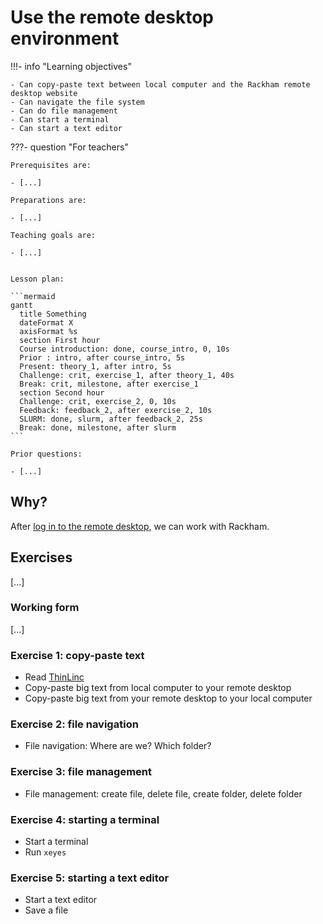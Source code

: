 # Use the remote desktop environment

!!!- info "Learning objectives"

    - Can copy-paste text between local computer and the Rackham remote desktop website
    - Can navigate the file system
    - Can do file management
    - Can start a terminal
    - Can start a text editor

???- question "For teachers"

    Prerequisites are:

    - [...]

    Preparations are:

    - [...]

    Teaching goals are:

    - [...]


    Lesson plan:

    ```mermaid
    gantt
      title Something
      dateFormat X
      axisFormat %s
      section First hour
      Course introduction: done, course_intro, 0, 10s
      Prior : intro, after course_intro, 5s
      Present: theory_1, after intro, 5s
      Challenge: crit, exercise_1, after theory_1, 40s
      Break: crit, milestone, after exercise_1
      section Second hour
      Challenge: crit, exercise_2, 0, 10s
      Feedback: feedback_2, after exercise_2, 10s
      SLURM: done, slurm, after feedback_2, 25s
      Break: done, milestone, after slurm
    ```

    Prior questions:

    - [...]


## Why?

After [log in to the remote desktop](login_remote_desktop.md),
we can work with Rackham.


## Exercises

[...]

### Working form

[...]

### Exercise 1: copy-paste text

- Read [ThinLinc](http://docs.uppmax.uu.se/software/thinlinc/)
- Copy-paste big text from local computer to your remote desktop
- Copy-paste big text from your remote desktop to your local computer

### Exercise 2: file navigation

- File navigation: Where are we? Which folder? 

### Exercise 3: file management

- File management: create file, delete file, create folder, delete folder

### Exercise 4: starting a terminal

- Start a terminal
- Run `xeyes`

### Exercise 5: starting a text editor

- Start a text editor
- Save a file
